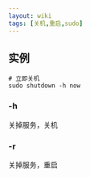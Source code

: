```yaml
---
layout: wiki
tags: [关机,重启,sudo]
---
```


## 实例

```shell
# 立即关机
sudo shutdown -h now
```

### -h

关掉服务，关机

### -r

关掉服务，重启
